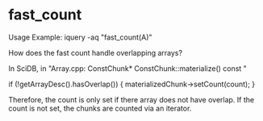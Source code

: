 fast_count
==========

Usage Example:
iquery -aq "fast_count(A)"




How does the fast count handle overlapping arrays?

In SciDB, in "Array.cpp: ConstChunk* ConstChunk::materialize() const "


if (!getArrayDesc().hasOverlap()) {
                    materializedChunk->setCount(count);
                                }

Therefore, the count is only set if there array does not have overlap. If the count is not set, the chunks are counted
via an iterator.  

